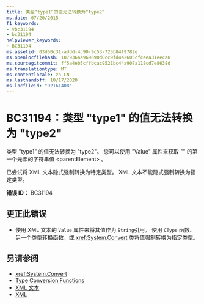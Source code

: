 ```yaml
---
title: 类型“type1”的值无法转换为“type2”
ms.date: 07/20/2015
f1_keywords:
- vbc31194
- bc31194
helpviewer_keywords:
- BC31194
ms.assetid: 03d50c31-addd-4c90-9c53-725b84f9782e
ms.openlocfilehash: 107936aa969690d0cc9fd4a2605cfceea31eeca8
ms.sourcegitcommit: ff5a4eb5cffbcac9521bc44a907a118cd7e8638d
ms.translationtype: MT
ms.contentlocale: zh-CN
ms.lasthandoff: 10/17/2020
ms.locfileid: "92161408"
---
```

# <a name="bc31194-value-of-type-type1-cannot-be-converted-to-type2"></a>BC31194：类型 "type1" 的值无法转换为 "type2"

类型 "type1" 的值无法转换为 "type2"。 您可以使用 "Value" 属性来获取 "" 的第一个元素的字符串值 \<parentElement> 。

 已尝试将 XML 文本隐式强制转换为特定类型。 XML 文本不能隐式强制转换为指定类型。

 **错误 ID：** BC31194

## <a name="to-correct-this-error"></a>更正此错误

- 使用 XML 文本的 `Value` 属性来将其值作为 `String`引用。 使用 `CType` 函数、另一个类型转换函数，或 <xref:System.Convert> 类将值强制转换为指定类型。

## <a name="see-also"></a>另请参阅

- <xref:System.Convert>
- [Type Conversion Functions](../functions/type-conversion-functions.md)
- [XML 文本](../xml-literals/index.md)
- [XML](../../programming-guide/language-features/xml/index.md)
